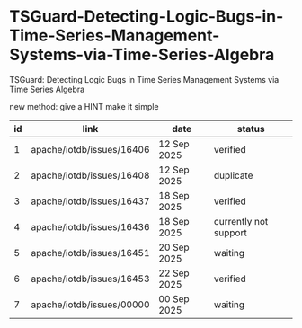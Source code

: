 # TSGuard-Detecting-Logic-Bugs-in-Time-Series-Management-Systems-via-Time-Series-Algebra
TSGuard: Detecting Logic Bugs in Time Series Management Systems via Time Series Algebra

new method: give a HINT make it simple

| id  | link | date | status | 
| ------------- | ------------- | ------------- | ------------- | 
| 1  | apache/iotdb/issues/16406  | 12 Sep 2025  | verified  | 
| 2  | apache/iotdb/issues/16408  | 12 Sep 2025  | duplicate  | 
| 3  | apache/iotdb/issues/16437  | 18 Sep 2025  | verified  | 
| 4  | apache/iotdb/issues/16436  | 18 Sep 2025  | currently not support| 
| 5  | apache/iotdb/issues/16451  | 20 Sep 2025  | waiting  | 
| 6  | apache/iotdb/issues/16453  | 22 Sep 2025  | verified  | 
| 7  | apache/iotdb/issues/00000  | 00 Sep 2025  | waiting  | 

